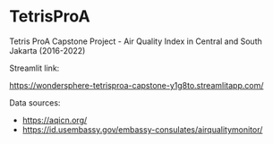 # TetrisProA
Tetris ProA Capstone Project - Air Quality Index in Central and South Jakarta (2016-2022)

Streamlit link:

https://wondersphere-tetrisproa-capstone-y1g8to.streamlitapp.com/

Data sources:
- https://aqicn.org/
- https://id.usembassy.gov/embassy-consulates/airqualitymonitor/
